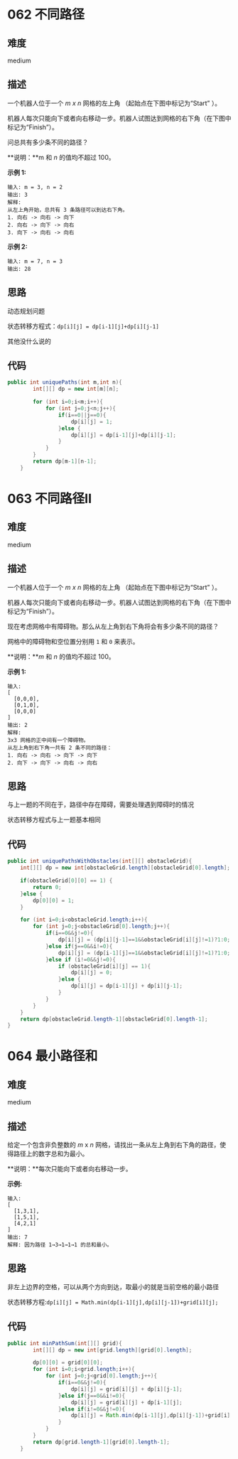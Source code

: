 # 062 不同路径

## 难度

medium

## 描述

一个机器人位于一个 *m x n* 网格的左上角 （起始点在下图中标记为“Start” ）。

机器人每次只能向下或者向右移动一步。机器人试图达到网格的右下角（在下图中标记为“Finish”）。

问总共有多少条不同的路径？

**说明：**m 和 *n* 的值均不超过 100。

**示例 1:**

```
输入: m = 3, n = 2
输出: 3
解释:
从左上角开始，总共有 3 条路径可以到达右下角。
1. 向右 -> 向右 -> 向下
2. 向右 -> 向下 -> 向右
3. 向下 -> 向右 -> 向右
```

**示例 2:**

```
输入: m = 7, n = 3
输出: 28
```

## 思路

动态规划问题

状态转移方程式：`dp[i][j] = dp[i-1][j]+dp[i][j-1]`

其他没什么说的

## 代码

```java
public int uniquePaths(int m,int n){
        int[][] dp = new int[m][n];

        for (int i=0;i<m;i++){
            for (int j=0;j<n;j++){
                if(i==0||j==0){
                    dp[i][j] = 1;
                }else {
                    dp[i][j] = dp[i-1][j]+dp[i][j-1];
                }
            }
        }
        return dp[m-1][n-1];
    }
```

# 063 不同路径II

## 难度

medium

## 描述

一个机器人位于一个 *m x n* 网格的左上角 （起始点在下图中标记为“Start” ）。

机器人每次只能向下或者向右移动一步。机器人试图达到网格的右下角（在下图中标记为“Finish”）。

现在考虑网格中有障碍物。那么从左上角到右下角将会有多少条不同的路径？

网格中的障碍物和空位置分别用 `1` 和 `0` 来表示。

**说明：***m* 和 *n* 的值均不超过 100。

**示例 1:**

```
输入:
[
  [0,0,0],
  [0,1,0],
  [0,0,0]
]
输出: 2
解释:
3x3 网格的正中间有一个障碍物。
从左上角到右下角一共有 2 条不同的路径：
1. 向右 -> 向右 -> 向下 -> 向下
2. 向下 -> 向下 -> 向右 -> 向右
```

## 思路

与上一题的不同在于，路径中存在障碍，需要处理遇到障碍时的情况

状态转移方程式与上一题基本相同

## 代码

```Java
public int uniquePathsWithObstacles(int[][] obstacleGrid){
    int[][] dp = new int[obstacleGrid.length][obstacleGrid[0].length];

    if(obstacleGrid[0][0] == 1) {
        return 0;
    }else {
        dp[0][0] = 1;
    }

    for (int i=0;i<obstacleGrid.length;i++){
        for (int j=0;j<obstacleGrid[0].length;j++){
            if(i==0&&j!=0){
                dp[i][j] = (dp[i][j-1]==1&&obstacleGrid[i][j]!=1)?1:0;
            }else if(j==0&&i!=0){
                dp[i][j] = (dp[i-1][j]==1&&obstacleGrid[i][j]!=1)?1:0;
            }else if (i!=0&&j!=0){
                if (obstacleGrid[i][j] == 1){
                    dp[i][j] = 0;
                }else {
                    dp[i][j] = dp[i-1][j] + dp[i][j-1];
                }
            }
        }
    }
    return dp[obstacleGrid.length-1][obstacleGrid[0].length-1];
}
```

# 064 最小路径和

## 难度

medium

## 描述

给定一个包含非负整数的 *m* x *n* 网格，请找出一条从左上角到右下角的路径，使得路径上的数字总和为最小。

**说明：**每次只能向下或者向右移动一步。

**示例:**

```
输入:
[
  [1,3,1],
  [1,5,1],
  [4,2,1]
]
输出: 7
解释: 因为路径 1→3→1→1→1 的总和最小。
```

## 思路

非左上边界的空格，可以从两个方向到达，取最小的就是当前空格的最小路径

状态转移方程:`dp[i][j] = Math.min(dp[i-1][j],dp[i][j-1])+grid[i][j];`

## 代码

```java 
public int minPathSum(int[][] grid){
        int[][] dp = new int[grid.length][grid[0].length];

        dp[0][0] = grid[0][0];
        for (int i=0;i<grid.length;i++){
            for (int j=0;j<grid[0].length;j++){
                if(i==0&&j!=0){
                    dp[i][j] = grid[i][j] + dp[i][j-1];
                }else if(j==0&&i!=0){
                    dp[i][j] = grid[i][j] + dp[i-1][j];
                }else if(i!=0&&j!=0){
                    dp[i][j] = Math.min(dp[i-1][j],dp[i][j-1])+grid[i][j];
                }
            }
        }
        return dp[grid.length-1][grid[0].length-1];
    }
```

